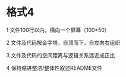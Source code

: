 # 格式4

1 文件100行以内，横向一个屏幕（100*50）

2 文件及代码按金字塔，自顶而下，自左向右组织

3 文件及代码的空间距离与逻辑关系远近成正比

4 保持缩进整洁/整体性叙述README文件